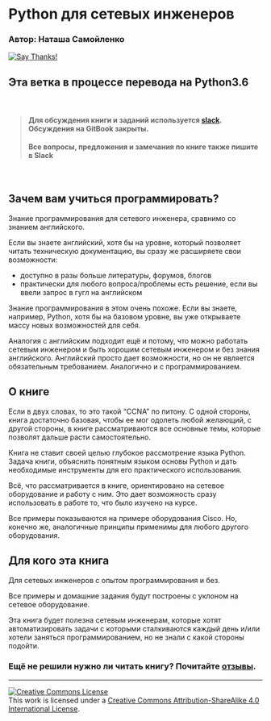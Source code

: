 # Python для сетевых инженеров

### Автор: Наташа Самойленко

[![Say Thanks!](https://img.shields.io/badge/Say%20Thanks-!-1EAEDB.svg)](https://saythanks.io/to/natenka)

## Эта ветка в процессе перевода на Python3.6

<br>

> #### Для обсуждения книги и заданий используется [slack](https://pyneng-slack.herokuapp.com/). Обсуждения на GitBook закрыты.
> #### Все вопросы, предложения и замечания по книге также пишите в Slack

<br>

## Зачем вам учиться программировать?

Знание программирования для сетевого инженера, сравнимо со знанием английского.

Если вы знаете английский, хотя бы на уровне, который позволяет читать техническую документацию, вы сразу же расширяете свои возможности:
* доступно в разы больше литературы, форумов, блогов
* практически для любого вопроса/проблемы есть решение, если вы ввели запрос в гугл на английском

Знание программирования в этом очень похоже. Если вы знаете, например, Python, хотя бы на базовом уровне, вы уже открываете массу новых возможностей для себя.

Аналогия с английским подходит ещё и потому, что можно работать сетевым инженером и быть хорошим сетевым инженером и без знания английского. Английский просто дает возможности, но он не является обязательным требованием. Аналогично и с программированием.

## О книге

Если в двух словах, то это такой “CCNA” по питону.
С одной стороны, книга достаточно базовая, чтобы ее мог одолеть любой желающий, с другой стороны, в книге рассматриваются все основные темы, которые позволят дальше расти самостоятельно.

Книга не ставит своей целью глубокое рассмотрение языка Python.
Задача книги, объяснить понятным языком основы Python и дать необходимые инструменты для его практического использования.

Всё, что рассматривается в книге, ориентировано на сетевое оборудование и работу с ним.
Это дает возможность сразу использовать в работе то, что было изучено на курсе.

Все примеры показываются на примере оборудования Cisco. Но, конечно же,
аналогичные принципы применимы для любого другого оборудования.


## Для кого эта книга

Для сетевых инженеров с опытом программирования и без. 

Все примеры и домашние задания будут построены с уклоном на сетевое оборудование.

Эта книга будет полезна сетевым инженерам, которые хотят автоматизировать задачи с которыми сталкиваются каждый день и/или хотели заняться программированием, но не знали с какой стороны подойти.

### Ещё не решили нужно ли читать книгу? Почитайте [отзывы](testimonials.md).

-----
<a rel="license" href="http://creativecommons.org/licenses/by-sa/4.0/"><img alt="Creative Commons License" style="border-width:0" src="https://i.creativecommons.org/l/by-sa/4.0/88x31.png" /></a><br />This work is licensed under a <a rel="license" href="http://creativecommons.org/licenses/by-sa/4.0/">Creative Commons Attribution-ShareAlike 4.0 International License</a>.
